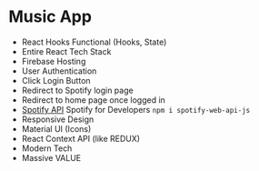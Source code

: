 # Music App

- React Hooks Functional (Hooks, State)
- Entire React Tech Stack
- Firebase Hosting
- User Authentication
 - Click Login Button
 - Redirect to Spotify login page
 - Redirect to home page once logged in
- [Spotify API](https://developer.spotify.com/dashboard/) Spotify for Developers
 `npm i spotify-web-api-js`
- Responsive Design
- Material UI (Icons)
- React Context API (like REDUX)
- Modern Tech
- Massive VALUE
